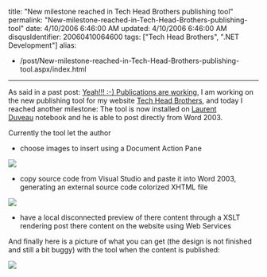 title: "New milestone reached  in Tech Head Brothers publishing tool"
permalink: "New-milestone-reached-in-Tech-Head-Brothers-publishing-tool"
date: 4/10/2006 6:46:00 AM
updated: 4/10/2006 6:46:00 AM
disqusIdentifier: 20060410064600
tags: ["Tech Head Brothers", ".NET Development"]
alias:
 - /post/New-milestone-reached-in-Tech-Head-Brothers-publishing-tool.aspx/index.html
---



As said in a past post: [Yeah!!! :-) 
Publications are working](http://weblogs.asp.net/lkempe/archive/2006/03/18/440548.aspx), I am working on the new publishing tool for my 
website [Tech Head Brothers](http://www.techheadbrothers.com/), and 
today I reached another milestone: The tool is now installed on [Laurent 
Duveau](http://www.techheadbrothers.com/DesktopDefault.aspx?tabindex=7&tabid=19&id=18) notebook and he is able to post directly from Word 2003.
<!-- more -->

Currently the tool let the author 

*   choose images to insert using a Document Action Pane


![](http://www.techheadbrothers.com/images/blog/imageactionpane.jpg)

*   copy source code from Visual Studio and paste it into Word 2003, 
  generating an external source code colorized XHTML file


![](http://www.techheadbrothers.com/images/blog/sourcecodevsto05.jpg)

*   have a local disconnected preview of there content through a XSLT 
  rendering 
  post there content on the website using Web Services


And finally here is a picture of what you can get (the design is not finished 
and still a bit buggy) with the tool when the content is published:

![](http://www.techheadbrothers.com/images/blog/publicationvsto2005.jpg)

